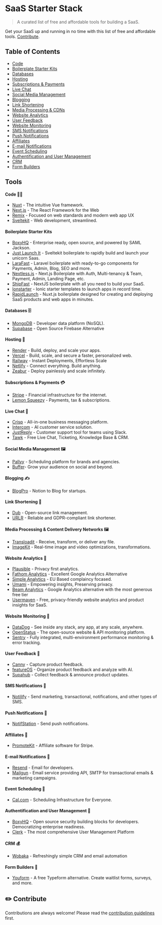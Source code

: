 # SaaS Starter Stack
> A curated list of free and affordable tools for building a SaaS.

Get your SaaS up and running in no time with this list of free and affordable tools. [Contribute](https://github.com/timb-103/saas-starter-stack?tab=readme-ov-file#%EF%B8%8F-contribute).

## Table of Contents
- [Code](#code-)
- [Boilerplate Starter Kits](#boilerplates-starter-kits)
- [Databases](#databases-)
- [Hosting](#hosting-)
- [Subscriptions & Payments](#subscriptions--payments-)
- [Live Chat](#live-chat-)
- [Social Media Management](#social-media-management-)
- [Blogging](#blogging-)
- [Link Shortening](link-shortening-)
- [Media Processing & CDNs](#media-processing--content-delivery-networks-%EF%B8%8F)
- [Website Analytics](#website-analytics-)
- [User Feedback](#user-feedback-)
- [Website Monitoring](#website-monitoring-)
- [SMS Notifications](#sms-notifications-)
- [Push Notifications](#push-notifications-)
- [Affiliates](#affiliates-)
- [E-mail Notifications](#e-mail-notifications-)
- [Event Scheduling](#event-scheduling-)
- [Authentification and User Management](#authentification-and-user-management-)
- [CRM](#crm)
- [Form Builders](#form-builders)

## Tools

#### Code 👨‍💻
- [Nuxt](https://nuxt.com) - The intuitive Vue framework.
- [Next.js](https://nextjs.org) - The React Framework for the Web
- [Remix](https://remix.run) - Focused on web standards and modern web app UX
- [Sveltekit](https://kit.svelte.dev/) - Web development, streamlined.

#### Boilerplate Starter Kits
- [BoxyHQ](https://github.com/boxyhq/saas-starter-kit) - Enterprise ready, open source, and powered by SAML Jackson.
- [Just Launch It](https://www.justlaunch.it/) - Sveltekit boilerplate to rapidly build and launch your unicorn Saas.
- [LaraFast](https://larafast.com) - Laravel boilerplate with ready-to-go components for Payments, Admin, Blog, SEO and more.
- [Nextless.js](https://nextlessjs.com) - Next.js Boilerplate with Auth, Multi-tenancy & Team, Payment, Admin, Landing Page, etc.
- [ShipFast](https://shipfa.st) - NextJS boilerplate with all you need to build your SaaS.
- [Ionstarter](https://ionstarter.dev/) - Ionic starter templates to launch apps in record time.
- [RapidLaunch](https://rapidlaunch.it) - Nuxt.js boilerplate designed for creating and deploying SaaS products and web apps in minutes. 

#### Databases 🗄️
- [MongoDB](https://mongodb.com) - Developer data platform (NoSQL).
- [Supabase](https://supabase.com) - Open Source Firebase Alternative

#### Hosting 💾
- [Render](https://render.com) - Build, deploy, and scale your apps.
- [Vercel](https://vercel.com) - Build, scale, and secure a faster, personalized web.
- [Railway](https://railway.app) - Instant Deployments, Effortless Scale
- [Netlify](https://netlify.com) - Connect everything. Build anything.
- [Zeabur](https://zeabur.com) - Deploy painlessly and scale infinitely.

#### Subscriptions & Payments 💳
- [Stripe](https://stripe.com) - Financial infrastructure for the internet.
- [Lemon Squeezy](https://lemonsqueezy.com) - Payments, tax & subscriptions.

#### Live Chat 💬
- [Crisp](https://crisp.im) - All-in-one business messaging platform.
- [Intercom](https://intercom.com) - AI customer service solution.
- [JustReply](https://justreply.ai) - Customer support tool for teams using Slack.
- [Tawk](https://tawk.to) - Free Live Chat, Ticketing, Knowledge Base & CRM.

#### Social Media Management 🖼️
- [Pallyy](https://pallyy.com) - Scheduling platform for brands and agencies.
- [Buffer](https://buffer.com)- Grow your audience on social and beyond.

#### Blogging ✍️
- [BlogPro](https://blogpro.so) - Notion to Blog for startups.

#### Link Shortening 🔗 
- [Dub](https://dub.co) - Open-source link management.
- [URLR](https://urlr.me/en) - Reliable and GDPR-compliant link shortener.

#### Media Processing & Content Delivery Networks 🖼️
- [Transloadit](https://transloadit.com) - Receive, transform, or deliver any file.
- [ImageKit](https://imagekit.io) - Real-time image and video optimizations, transformations.

#### Website Analytics 📶
- [Plausible](https://plausible.io) - Privacy first analytics.
- [Fathom Analytics](https://usefathom.com) - Excellent Google Analytics Alternative
- [Simple Analytics](https://www.simpleanalytics.com) - EU Based complaincy focased.
- [Umami](https://umami.is) - Empowering insights, Preserving privacy.
- [Beam Analytics](https://beamanalytics.io) - Google Analytics alternative with the most generous free tier
- [Usermaven](https://usermaven.com) - Free, privacy-friendly website analytics and product insights for SaaS.

#### Website Monitoring 🔔
- [DataDog](https://datadog.com) - See inside any stack, any app, at any scale, anywhere.
- [OpenStatus](https://www.openstatus.dev/) - The open-source website & API monitoring platform.
- [Sentry](https://sentry.io/) - Fully integrated, multi-environment performance monitoring & error tracking.

#### User Feedback 📢
- [Canny](https://canny.io) - Capture product feedback.
- [featureOS](https://featureos.app) - Organize product feedback and analyze with AI.
- [Supahub](https://supahub.com) - Collect feedback & announce product updates.

#### SMS Notifications 📱
- [Notilify](https://notilify.com) - Send marketing, transactional, notifications, and other types of SMS.

#### Push Notifications 🚀
- [NotifStation](https://notifstation.com) - Send push notifications.

#### Affiliates 🤝
- [PromoteKit](https://promotekit.com) - Affiliate software for Stripe.

#### E-mail Notifications 📧
- [Resend](https://resend.com) - Email for developers.
- [Mailgun](https://www.mailgun.com) - Email service providing API, SMTP for transactional emails & marketing campaigns.

#### Event Scheduling 📆
- [Cal.com](https://cal.com) - Scheduling Infrastructure for Everyone.

#### Authentification and User Management 👤
- [BoxyHQ](https://boxyhq.com) - Open source security building blocks for developers. Democratizing enterprise readiness.
- [Clerk](https://clerk.com) - The most comprehensive User Management Platform

#### CRM 💰
- [Wobaka](https://wobaka.com) - Refreshingly simple CRM and email automation

#### Form Builders 📝
- [Youform](https://youform.io) - A free Typeform alternative. Create waitlist forms, surveys, and more.

## ✏️ Contribute
Contributions are always welcome!
Please read the [contribution guidelines](contributing.md) first.
